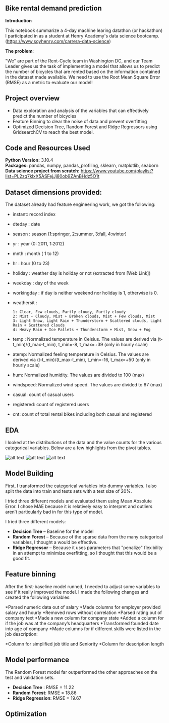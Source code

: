 ## Bike rental demand prediction
<b>Introduction</b>

This notebook summarize a 4-day machine learing datathon (or hackathon) I participated in as a student at Henry Academy's data science bootcamp.(https://www.soyhenry.com/carrera-data-science)

<b>The problem</b>:

"We" are part of the Rent-Cycle team in Washington DC, and our Team Leader gives us the task of implementing a model that allows us to predict the number of bicycles that are rented based on the information contained in the dataset made available.
We need to use the Root Mean Square Error (RMSE) as a metric to evaluate our model!

## Project overview
* Data exploration and analysis of the variables that can effectively predict the number of bicycles 
* Feature Binning to clear the noise of data and prevent overfitting
* Optimized Decision Tree, Random Forest and Ridge Regressors using GridsearchCV to reach the best model. 


## Code and Resources Used 
**Python Version:** 3.10.4  
**Packages:** pandas, numpy, pandas_profiling, sklearn, matplotlib, seaborn  
**Data science project from scratch:** https://www.youtube.com/playlist?list=PL2zq7klxX5ASFejJj80ob9ZAnBHdz5O1t  


## Dataset dimensions provided:
The dataset already had feature engineering work, we got the following:

* instant: record index
* dteday : date
* season : season (1:springer, 2:summer, 3:fall, 4:winter)
* yr : year (0: 2011, 1:2012)
* mnth : month ( 1 to 12)
* hr : hour (0 to 23)
* holiday : weather day is holiday or not (extracted from [Web Link])
* weekday : day of the week
* workingday : if day is neither weekend nor holiday is 1, otherwise is 0.
* weathersit :

      1: Clear, Few clouds, Partly cloudy, Partly cloudy
      2: Mist + Cloudy, Mist + Broken clouds, Mist + Few clouds, Mist
      3: Light Snow, Light Rain + Thunderstorm + Scattered clouds, Light Rain + Scattered clouds
      4: Heavy Rain + Ice Pallets + Thunderstorm + Mist, Snow + Fog
* temp : Normalized temperature in Celsius. The values are derived via (t-t_min)/(t_max-t_min), t_min=-8, t_max=+39 (only in hourly scale)
* atemp: Normalized feeling temperature in Celsius. The values are derived via (t-t_min)/(t_max-t_min), t_min=-16, t_max=+50 (only in hourly scale)
* hum: Normalized humidity. The values are divided to 100 (max)
* windspeed: Normalized wind speed. The values are divided to 67 (max)
* casual: count of casual users
* registered: count of registered users
* cnt: count of total rental bikes including both casual and registered

## EDA
I looked at the distributions of the data and the value counts for the various categorical variables. Below are a few highlights from the pivot tables. 

![alt text](https://github.com/PlayingNumbers/ds_salary_proj/blob/master/salary_by_job_title.PNG "Salary by Position")
![alt text](https://github.com/PlayingNumbers/ds_salary_proj/blob/master/positions_by_state.png "Job Opportunities by State")
![alt text](https://github.com/PlayingNumbers/ds_salary_proj/blob/master/correlation_visual.png "Correlations")

## Model Building 

First, I transformed the categorical variables into dummy variables. I also split the data into train and tests sets with a test size of 20%.   

I tried three different models and evaluated them using Mean Absolute Error. I chose MAE because it is relatively easy to interpret and outliers aren’t particularly bad in for this type of model.   

I tried three different models:
*	**Decision Tree** – Baseline for the model
*	**Random Forest** – Because of the sparse data from the many categorical variables, I thought a would be effective.
*	**Ridge Regressor** – Because it uses parameters that "penalize" flexibility in an attempt to minimize overfitting, so I thought that this would be a good fit. 

## Feature binning
After the first-baseline model runned, I needed to adjust some variables to see if it really improved the model. I made the following changes and created the following variables:

*Parsed numeric data out of salary 
*Made columns for employer provided salary and hourly 
*Removed rows without correlation 
*Parsed rating out of company text 
*Made a new column for company state 
*Added a column for if the job was at the company’s headquarters 
*Transformed founded date into age of company 
*Made columns for if different skills were listed in the job description:

*Column for simplified job title and Seniority 
*Column for description length 

## Model performance
The Random Forest model far outperformed the other approaches on the test and validation sets. 
*	**Decision Tree** : RMSE = 11.22
*	**Random Forest**: RMSE = 18.86
*	**Ridge Regression**: RMSE = 19.67

## Optimization 
